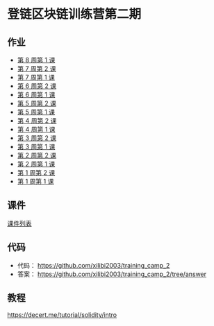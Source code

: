 # 登链区块链训练营第二期

## 作业

- [第 8 周第 1 课](./Week8-1/Work.md)
- [第 7 周第 2 课](./Week7-2/Work.md)
- [第 7 周第 1 课](./Week7-1/Work.md)
- [第 6 周第 2 课](./Week6-2/Work.md)
- [第 6 周第 1 课](./Week6-1/Work.md)
- [第 5 周第 2 课](./Week5-2/Work.md)
- [第 5 周第 1 课](./Week5-1/Work.md)
- [第 4 周第 2 课](./Week4-2/Work.md)
- [第 4 周第 1 课](./Week4-1/Work.md)
- [第 3 周第 2 课](./Week3-2/Work.md)
- [第 3 周第 1 课](./Week3-1/Work.md)
- [第 2 周第 2 课](./Week2-2/Work.md)
- [第 2 周第 1 课](./Week2-1/Work.md)
- [第 1 周第 2 课](./Week1-2/Work.md)
- [第 1 周第 1 课](./Week1-1/Work.md)

## 课件

[课件列表](./courseware/)

## 代码

- 代码： https://github.com/xilibi2003/training_camp_2
- 答案： https://github.com/xilibi2003/training_camp_2/tree/answer

## 教程

https://decert.me/tutorial/solidity/intro
